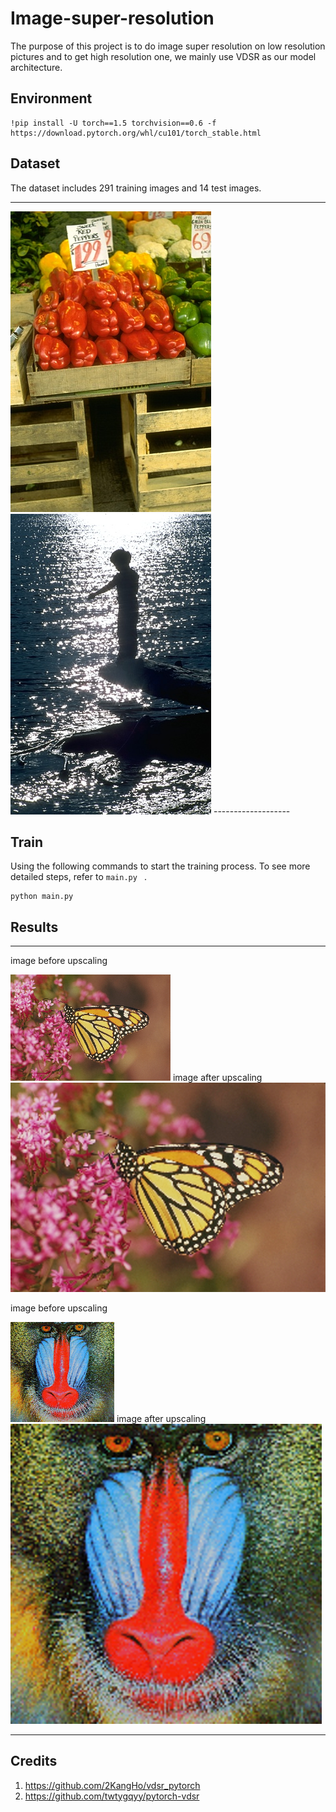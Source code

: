 # Image-super-resolution

The purpose of this project is to do image super resolution on low resolution pictures and to get high resolution one, we mainly use VDSR as our model architecture.
## Environment

 ```
!pip install -U torch==1.5 torchvision==0.6 -f https://download.pytorch.org/whl/cu101/torch_stable.html
  ```
  
## Dataset
The dataset includes 291 training images and 14 test images.

------------------
  <img src="25098.png">
  <img src="26031.png">
-------------------


## Train

Using the following commands to start the training process. To see more detailed steps, refer to  ```main.py ``` .
```
python main.py
```

## Results
------------------
image before upscaling

<img src="04.png">
image after upscaling

<img src="04_1.png">



image before upscaling

<img src="06.png">
image after upscaling

<img src="06_1.png">


-------------------

## Credits
1) https://github.com/2KangHo/vdsr_pytorch
2) https://github.com/twtygqyy/pytorch-vdsr
